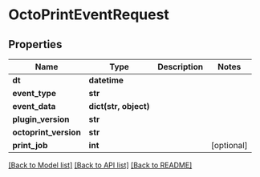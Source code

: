 # OctoPrintEventRequest

## Properties
Name | Type | Description | Notes
------------ | ------------- | ------------- | -------------
**dt** | **datetime** |  | 
**event_type** | **str** |  | 
**event_data** | **dict(str, object)** |  | 
**plugin_version** | **str** |  | 
**octoprint_version** | **str** |  | 
**print_job** | **int** |  | [optional] 

[[Back to Model list]](../README.md#documentation-for-models) [[Back to API list]](../README.md#documentation-for-api-endpoints) [[Back to README]](../README.md)


